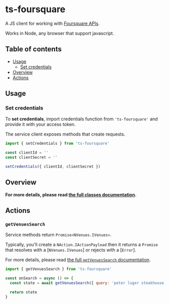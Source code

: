 # ts-foursquare

A JS client for working with [Foursquare APIs](https://developer.foursquare.com/docs/api).

Works in Node, any browser that support javascript.

## Table of contents

- [Usage](#usage)
  - [Set credentials](#set-credentials)
- [Overview](#overview)
- [Actions](#actions)

## Usage

### Set credentials

To **set credentials**, import credentials function from `'ts-foursquare'` and provide it with your access token.

The service client exposes methods that create requests.

```js
import { setCredentials } from 'ts-foursquare'

const clientId = ''
const clientSecret = ''

setCredentials({ clientId, clientSecret })
```

## Overview

**For more details, please read [the full classes documentation](./classes.md).**

## Actions

### `getVenuesSearch`

Service methods return `Promise<NVenues.IVenues>`.

Typically, you'll create a `NAction.IActionPayload` then it returns a `Promise` that resolves with a [`NVenues.IVenues`] or rejects with a [`Error`].

For more details, please read [the full `getVenuesSearch` documentation](./docs/classes.md#getvenuessearch).

```js
import { getVenuesSearch } from 'ts-foursquare'

const onSearch = async () => {
  const state = await getVenuesSearch({ query: 'peter luger steakhouse' })

  return state
}
```
